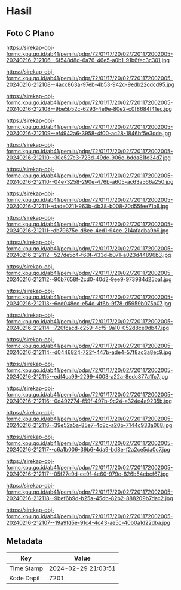 # Hasil

## Foto C Plano

https://sirekap-obj-formc.kpu.go.id/ab41/pemilu/pdpr/72/01/17/20/02/7201172002005-20240216-212106--6f548d8d-6a76-46e5-a0b1-91b6fec3c301.jpg

https://sirekap-obj-formc.kpu.go.id/ab41/pemilu/pdpr/72/01/17/20/02/7201172002005-20240216-212108--4acc863a-97eb-4b53-942c-9edb22cdcd95.jpg

https://sirekap-obj-formc.kpu.go.id/ab41/pemilu/pdpr/72/01/17/20/02/7201172002005-20240216-212108--9be5b52c-6293-4e9e-80e2-c0f8684f41ec.jpg

https://sirekap-obj-formc.kpu.go.id/ab41/pemilu/pdpr/72/01/17/20/02/7201172002005-20240216-212109--ef4942a6-3958-4f00-ac28-1846bf5e3dde.jpg

https://sirekap-obj-formc.kpu.go.id/ab41/pemilu/pdpr/72/01/17/20/02/7201172002005-20240216-212110--30e527e3-723d-49de-906e-bdda81fc34d7.jpg

https://sirekap-obj-formc.kpu.go.id/ab41/pemilu/pdpr/72/01/17/20/02/7201172002005-20240216-212110--04e73258-290e-476b-a605-ac63a566a250.jpg

https://sirekap-obj-formc.kpu.go.id/ab41/pemilu/pdpr/72/01/17/20/02/7201172002005-20240216-212111--dade0211-963b-4b38-b008-70d55fee71b6.jpg

https://sirekap-obj-formc.kpu.go.id/ab41/pemilu/pdpr/72/01/17/20/02/7201172002005-20240216-212111--db79675e-d8ee-4ed1-94ce-214afadba9b9.jpg

https://sirekap-obj-formc.kpu.go.id/ab41/pemilu/pdpr/72/01/17/20/02/7201172002005-20240216-212112--527de5c4-f60f-433d-b071-a023d44896b3.jpg

https://sirekap-obj-formc.kpu.go.id/ab41/pemilu/pdpr/72/01/17/20/02/7201172002005-20240216-212112--90b7658f-2cd0-40d2-9ee9-973984d25ba1.jpg

https://sirekap-obj-formc.kpu.go.id/ab41/pemilu/pdpr/72/01/17/20/02/7201172002005-20240216-212113--6ed048ec-e54d-4f6b-9f78-d5959b075b07.jpg

https://sirekap-obj-formc.kpu.go.id/ab41/pemilu/pdpr/72/01/17/20/02/7201172002005-20240216-212114--720fcacd-c259-4cf5-9a10-052d8ce9db47.jpg

https://sirekap-obj-formc.kpu.go.id/ab41/pemilu/pdpr/72/01/17/20/02/7201172002005-20240216-212114--d0446824-722f-447b-ade4-57f8ac3a8ec9.jpg

https://sirekap-obj-formc.kpu.go.id/ab41/pemilu/pdpr/72/01/17/20/02/7201172002005-20240216-212115--edf4ca99-2299-4003-a22a-8edc877a1fc7.jpg

https://sirekap-obj-formc.kpu.go.id/ab41/pemilu/pdpr/72/01/17/20/02/7201172002005-20240216-212116--0d492274-f59f-497b-9c24-a324e4a9235b.jpg

https://sirekap-obj-formc.kpu.go.id/ab41/pemilu/pdpr/72/01/17/20/02/7201172002005-20240216-212116--39e52a5a-85e7-4c8c-a20b-7144c933a068.jpg

https://sirekap-obj-formc.kpu.go.id/ab41/pemilu/pdpr/72/01/17/20/02/7201172002005-20240216-212117--c6a1b006-39b6-4da9-bd8e-f2a2ce5da0c7.jpg

https://sirekap-obj-formc.kpu.go.id/ab41/pemilu/pdpr/72/01/17/20/02/7201172002005-20240216-212117--05f27e9d-ee9f-4e60-979e-826b54ebcf67.jpg

https://sirekap-obj-formc.kpu.go.id/ab41/pemilu/pdpr/72/01/17/20/02/7201172002005-20240216-212118--9bef6b9d-b25a-45db-82b2-888209b7dac2.jpg

https://sirekap-obj-formc.kpu.go.id/ab41/pemilu/pdpr/72/01/17/20/02/7201172002005-20240216-212107--19a9fd5e-91c4-4c43-ae5c-40b0a1d22dba.jpg


## Metadata

| Key        | Value               |
| ---------- | ------------------- |
| Time Stamp | 2024-02-29 21:03:51 |
| Kode Dapil | 7201                |



